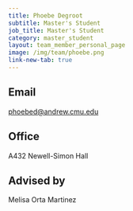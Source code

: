 ```yaml
---
title: Phoebe Degroot
subtitle: Master's Student
job_title: Master's Student
category: master_student
layout: team_member_personal_page
image: /img/team/phoebe.png
link-new-tab: true
---
```


## Email ## 
[phoebed@andrew.cmu.edu](mailto:phoebed@andrew.cmu.edu)

## Office ##
A432 Newell-Simon Hall

## Advised by ##
Melisa Orta Martinez